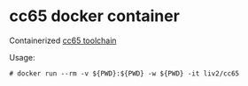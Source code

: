 # cc65 docker container

Containerized [cc65 toolchain](https://github.com/cc65/cc65)

Usage:
```
# docker run --rm -v ${PWD}:${PWD} -w ${PWD} -it liv2/cc65
```
